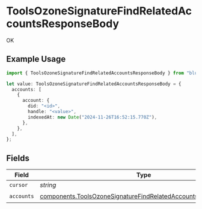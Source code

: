 # ToolsOzoneSignatureFindRelatedAccountsResponseBody

OK

## Example Usage

```typescript
import { ToolsOzoneSignatureFindRelatedAccountsResponseBody } from "bluesky/models/operations";

let value: ToolsOzoneSignatureFindRelatedAccountsResponseBody = {
  accounts: [
    {
      account: {
        did: "<id>",
        handle: "<value>",
        indexedAt: new Date("2024-11-26T16:52:15.770Z"),
      },
    },
  ],
};
```

## Fields

| Field                                                                                                                                                | Type                                                                                                                                                 | Required                                                                                                                                             | Description                                                                                                                                          |
| ---------------------------------------------------------------------------------------------------------------------------------------------------- | ---------------------------------------------------------------------------------------------------------------------------------------------------- | ---------------------------------------------------------------------------------------------------------------------------------------------------- | ---------------------------------------------------------------------------------------------------------------------------------------------------- |
| `cursor`                                                                                                                                             | *string*                                                                                                                                             | :heavy_minus_sign:                                                                                                                                   | N/A                                                                                                                                                  |
| `accounts`                                                                                                                                           | [components.ToolsOzoneSignatureFindRelatedAccountsRelatedAccount](../../models/components/toolsozonesignaturefindrelatedaccountsrelatedaccount.md)[] | :heavy_check_mark:                                                                                                                                   | N/A                                                                                                                                                  |